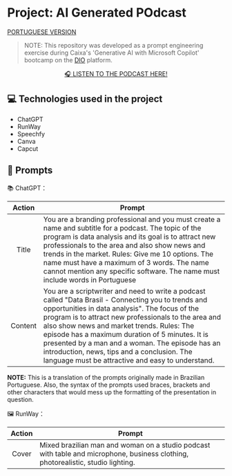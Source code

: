 
# Project: AI Generated POdcast
[PORTUGUESE VERSION](https://github.com/brunovalerin/prompts-for-podcast-generate-by-ia)


 > NOTE: This repository was developed as a prompt engineering exercise during Caixa's 'Generative AI with Microsoft Copilot' bootcamp on the [DIO](https://dio.me) platform. 



<p align="center">
<a href="https://youtu.be/hyGb_dM5snU" > 🎧 LISTEN TO THE PODCAST HERE!</a>
</p>



## 💻 Technologies used in the project

- ChatGPT 
- RunWay
- Speechfy
- Canva
- Capcut

## 🧠 Prompts


📚 ChatGPT：

|   Action   | Prompt                                                                                            |                           
| :------: | ------------------------------------------------------------------------------------------------- |
|  Title  | You are a branding professional and you must create a name and subtitle for a podcast. The topic of the program is data analysis and its goal is to attract new professionals to the area and also show news and trends in the market. Rules: Give me 10 options. The name must have a maximum of 3 words. The name cannot mention any specific software. The name must include words in Portuguese |
| Content | You are a scriptwriter and need to write a podcast called "Data Brasil - Connecting you to trends and opportunities in data analysis". The focus of the program is to attract new professionals to the area and also show news and market trends. Rules: The episode has a maximum duration of 5 minutes. It is presented by a man and a woman. The episode has an introduction, news, tips and a conclusion. The language must be attractive and easy to understand. |

**NOTE:** This is a translation of the prompts originally made in Brazilian Portuguese. Also, the syntax of the prompts used braces, brackets and other characters that would mess up the formatting of the presentation in question.


🖼️ RunWay：

|  Action  | Prompt                                                                                 |
| :----: | -------------------------------------------------------------------------------------- |
| Cover | Mixed brazilian man and woman on a studio podcast with table and microphone, business clothing, photorealistic, studio lighting. |






